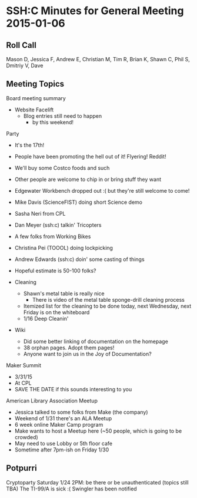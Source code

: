 SSH:C Minutes for General Meeting 2015-01-06
===========================================

Roll Call
---------
Mason D, Jessica F, Andrew E, Christian M, Tim R, Brian K, Shawn C, Phil S, Dmitriy V, Dave

Meeting Topics
--------------

Board meeting summary
- Website Facelift
  - Blog entries still need to happen
    - by this weekend!

Party
- It's the 17th!
- People have been promoting the hell out of it! Flyering! Reddit!
- We'll buy some Costco foods and such
- Other people are welcome to chip in or bring stuff they want
- Edgewater Workbench dropped out :( but they're still welcome to come!
- Mike Davis (ScienceFIST) doing short Science demo
- Sasha Neri from CPL
- Dan Meyer (ssh:c) talkin' Tricopters
- A few folks from Working Bikes
- Christina Pei (TOOOL) doing lockpicking
- Andrew Edwards (ssh:c) doin' some casting of things
- Hopeful estimate is 50-100 folks?

- Cleaning
  - Shawn's metal table is really nice
    - There is video of the metal table sponge-drill cleaning process
  - Itemized list for the cleaning to be done today, next Wednesday, next Friday is on the whiteboard
  - 1/16 Deep Cleanin'

- Wiki
  - Did some better linking of documentation on the homepage
  - 38 orphan pages. Adopt them pages!
  - Anyone want to join us in the Joy of Documentation?

Maker Summit
- 3/31/15
- At CPL
- SAVE THE DATE if this sounds interesting to you

American Library Association Meetup
- Jessica talked to some folks from Make (the company)
- Weekend of 1/31 there's an ALA Meetup
- 6 week online Maker Camp program
- Make wants to host a Meetup here (~50 people, which is going to be crowded)
- May need to use Lobby or 5th floor cafe
- Sometime after 7pm-ish on Friday 1/30

Potpurri
--------

Cryptoparty Saturday 1/24 2PM: be there or be unauthenticated (topics still TBA)
The TI-99/A is sick :( Swingler has been notified
